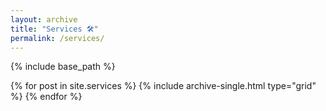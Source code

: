 ```yaml
---
layout: archive
title: "Services 🛠"
permalink: /services/
---
```


{% include base_path %}

<div class="grid__wrapper">
  {% for post in site.services %}
    {% include archive-single.html type="grid" %}
  {% endfor %}
</div>